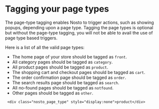# Tagging your page types

The page-type tagging enables Nosto to trigger actions, such as showing popups, depending upon a page type. Tagging the page types is optional but without the page-type tagging, you will not be able to avail the use of page type based triggers.

Here is a list of all the valid page types:

* The home page of your store should be tagged as `front`.
* All category pages should be tagged as `category`.
* All product pages should be tagged as `product`.
* The shopping cart and checkout pages should be tagged as `cart`.
* The order confirmation page should be tagged as `order`.
* The search results page should be tagged as `search`.
* All no-found pages should be tagged as `notfound`.
* Other pages should be tagged as `other`.

```markup
 <div class="nosto_page_type" style="display:none">product</div>
```

